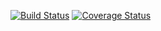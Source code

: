 [![Build Status](https://travis-ci.org/andreoav/php-cbr.svg?branch=development)](https://travis-ci.org/andreoav/php-cbr)
[![Coverage Status](https://coveralls.io/repos/andreoav/php-cbr/badge.png?branch=development)](https://coveralls.io/r/andreoav/php-cbr?branch=development)